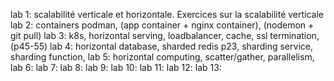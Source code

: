 lab 1: scalabilité verticale et horizontale. Exercices sur la scalabilité
verticale lab 2: containers podman, (app container + nginx container),
(nodemon + git pull) lab 3: k8s, horizontal serving, loadbalancer, cache, ssl
termination, (p45-55) lab 4: horizontal database, sharded redis p23, sharding
service, sharding function, lab 5: horizontal computing, scatter/gather,
parallelism, lab 6: lab 7: lab 8: lab 9: lab 10: lab 11: lab 12: lab 13:
